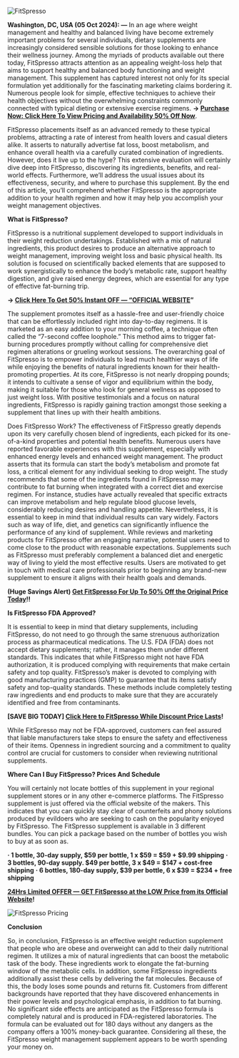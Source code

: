 
![FitSpresso](https://github.com/user-attachments/assets/41ea4c6b-90ee-4d42-8d13-2c468f1b812a)



**Washington, DC, USA (05 Oct 2024): —** In an age where weight management and healthy and balanced living have become extremely important problems for several individuals, dietary supplements are increasingly considered sensible solutions for those looking to enhance their wellness journey. Among the myriads of products available out there today, FitSpresso attracts attention as an appealing weight-loss help that aims to support healthy and balanced body functioning and weight management. This supplement has captured interest not only for its special formulation yet additionally for the fascinating marketing claims bordering it. Numerous people look for simple, effective techniques to achieve their health objectives without the overwhelming constraints commonly connected with typical dieting or extensive exercise regimens. **→ [Purchase Now: Click Here To View Pricing and Availability 50% Off Now](https://supplementcarts.com/fitspresso-official/)**.

FitSpresso placements itself as an advanced remedy to these typical problems, attracting a rate of interest from health lovers and casual dieters alike. It asserts to naturally advertise fat loss, boost metabolism, and enhance overall health via a carefully curated combination of ingredients. However, does it live up to the hype? This extensive evaluation will certainly dive deep into FitSpresso, discovering its ingredients, benefits, and real-world effects. Furthermore, we’ll address the usual issues about its effectiveness, security, and where to purchase this supplement. By the end of this article, you’ll comprehend whether FitSpresso is the appropriate addition to your health regimen and how it may help you accomplish your weight management objectives.


**What is FitSpresso?**

FitSpresso is a nutritional supplement developed to support individuals in their weight reduction undertakings. Established with a mix of natural ingredients, this product desires to produce an alternative approach to weight management, improving weight loss and basic physical health. Its solution is focused on scientifically backed elements that are supposed to work synergistically to enhance the body’s metabolic rate, support healthy digestion, and give raised energy degrees, which are essential for any type of effective fat-burning trip.


**→ [Click Here To Get 50% Instant OFF — “OFFICIAL WEBSITE](https://supplementcarts.com/fitspresso-official/)”**


The supplement promotes itself as a hassle-free and user-friendly choice that can be effortlessly included right into day-to-day regimens. It is marketed as an easy addition to your morning coffee, a technique often called the “7-second coffee loophole.” This method aims to trigger fat-burning procedures promptly without calling for comprehensive diet regimen alterations or grueling workout sessions. The overarching goal of FitSpresso is to empower individuals to lead much healthier ways of life while enjoying the benefits of natural ingredients known for their health-promoting properties.
At its core, FitSpresso is not nearly dropping pounds; it intends to cultivate a sense of vigor and equilibrium within the body, making it suitable for those who look for general wellness as opposed to just weight loss. With positive testimonials and a focus on natural ingredients, FitSpresso is rapidly gaining traction amongst those seeking a supplement that lines up with their health ambitions.

Does FitSpresso Work?
The effectiveness of FitSpresso greatly depends upon its very carefully chosen blend of ingredients, each picked for its one-of-a-kind properties and potential health benefits. Numerous users have reported favorable experiences with this supplement, especially with enhanced energy levels and enhanced weight management. The product asserts that its formula can start the body’s metabolism and promote fat loss, a critical element for any individual seeking to drop weight.
The study recommends that some of the ingredients found in FitSpresso may contribute to fat burning when integrated with a correct diet and exercise regimen. For instance, studies have actually revealed that specific extracts can improve metabolism and help regulate blood glucose levels, considerably reducing desires and handling appetite. Nevertheless, it is essential to keep in mind that individual results can vary widely. Factors such as way of life, diet, and genetics can significantly influence the performance of any kind of supplement.
While reviews and marketing products for FitSpresso offer an engaging narrative, potential users need to come close to the product with reasonable expectations. Supplements such as FitSpresso must preferably complement a balanced diet and energetic way of living to yield the most effective results. Users are motivated to get in touch with medical care professionals prior to beginning any brand-new supplement to ensure it aligns with their health goals and demands.


**(Huge Savings Alert) [Get FitSpresso For Up To 50% Off the Original Price Today](https://supplementcarts.com/fitspresso-official/)!!**


**Is FitSpresso FDA Approved?**

It is essential to keep in mind that dietary supplements, including FitSpresso, do not need to go through the same strenuous authorization process as pharmaceutical medications. The U.S. FDA (FDA) does not accept dietary supplements; rather, it manages them under different standards. This indicates that while FitSpresso might not have FDA authorization, it is produced complying with requirements that make certain safety and top quality.
FitSpresso’s maker is devoted to complying with good manufacturing practices (GMP) to guarantee that its items satisfy safety and top-quality standards. These methods include completely testing raw ingredients and end products to make sure that they are accurately identified and free from contaminants.


**[SAVE BIG TODAY] [Click Here to FitSpresso While Discount Price Lasts](https://supplementcarts.com/fitspresso-official/)!**


While FitSpresso may not be FDA-approved, customers can feel assured that liable manufacturers take steps to ensure the safety and effectiveness of their items. Openness in ingredient sourcing and a commitment to quality control are crucial for customers to consider when reviewing nutritional supplements.


**Where Can I Buy FitSpresso? Prices And Schedule**

You will certainly not locate bottles of this supplement in your regional supplement stores or in any other e-commerce platforms. The FitSpresso supplement is just offered via the official website of the makers. This indicates that you can quickly stay clear of counterfeits and phony solutions produced by evildoers who are seeking to cash on the popularity enjoyed by FitSpresso.
The FitSpresso supplement is available in 3 different bundles. You can pick a package based on the number of bottles you wish to buy at as soon as.


**· 1 bottle, 30-day supply, $59 per bottle, 1 x $59 = $59 + $9.99 shipping**
**· 3 bottles, 90-day supply. $49 per bottle, 3 x $49 = $147 + cost-free shipping**
**· 6 bottles, 180-day supply, $39 per bottle, 6 x $39 = $234 + free shipping**


**[24Hrs Limited OFFER — GET FitSpresso at the LOW Price from its Official Website](https://supplementcarts.com/fitspresso-official/)!**


![FitSpresso Pricing](https://github.com/user-attachments/assets/01c32283-cf4f-4f5d-b705-149260bea932)



**Conclusion**

So, in conclusion, FitSpresso is an effective weight reduction supplement that people who are obese and overweight can add to their daily nutritional regimen. It utilizes a mix of natural ingredients that can boost the metabolic task of the body. These ingredients work to elongate the fat-burning window of the metabolic cells.
In addition, some FitSpresso ingredients additionally assist these cells by delivering the fat molecules. Because of this, the body loses some pounds and returns fit. Customers from different backgrounds have reported that they have discovered enhancements in their power levels and psychological emphasis, in addition to fat burning.
No significant side effects are anticipated as the FitSpresso formula is completely natural and is produced in FDA-registered laboratories. The formula can be evaluated out for 180 days without any dangers as the company offers a 100% money-back guarantee. Considering all these, the FitSpresso weight management supplement appears to be worth spending your money on.
